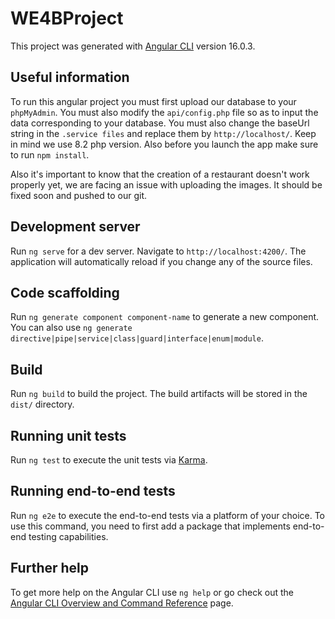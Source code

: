 # WE4BProject

This project was generated with [Angular CLI](https://github.com/angular/angular-cli) version 16.0.3.

## Useful information

To run this angular project you must first upload our database to your `phpMyAdmin`. You must also modify the `api/config.php` file so as to input the data corresponding to your database. You must also change the baseUrl string in the `.service files` and replace them by `http://localhost/`.
Keep in mind we use 8.2 php version. Also before you launch the app make sure to run `npm install`.

Also it's important to know that the creation of a restaurant doesn't work properly yet, we are facing an issue with uploading the images. It should be fixed soon and pushed to our git.

## Development server

Run `ng serve` for a dev server. Navigate to `http://localhost:4200/`. The application will automatically reload if you change any of the source files.

## Code scaffolding

Run `ng generate component component-name` to generate a new component. You can also use `ng generate directive|pipe|service|class|guard|interface|enum|module`.

## Build

Run `ng build` to build the project. The build artifacts will be stored in the `dist/` directory.

## Running unit tests

Run `ng test` to execute the unit tests via [Karma](https://karma-runner.github.io).

## Running end-to-end tests

Run `ng e2e` to execute the end-to-end tests via a platform of your choice. To use this command, you need to first add a package that implements end-to-end testing capabilities.

## Further help

To get more help on the Angular CLI use `ng help` or go check out the [Angular CLI Overview and Command Reference](https://angular.io/cli) page.
